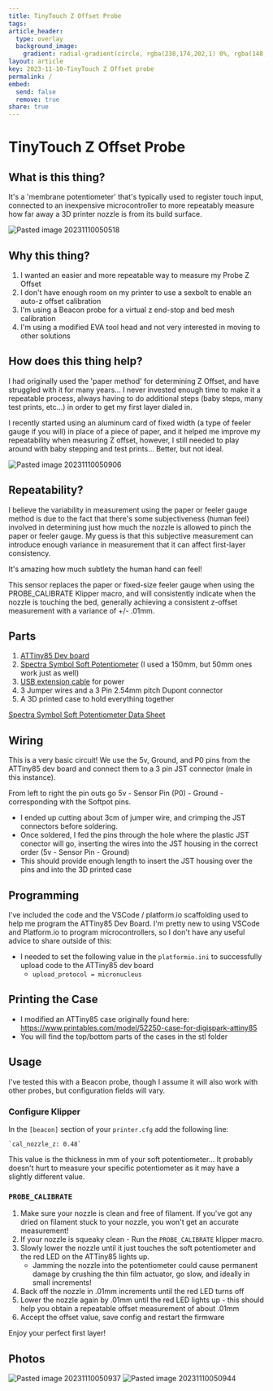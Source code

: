 ```yaml
---
title: TinyTouch Z Offset Probe
tags: 
article_header:
  type: overlay
  background_image:
    gradient: radial-gradient(circle, rgba(238,174,202,1) 0%, rgba(148,187,233,1) 100%);
layout: article
key: 2023-11-10-TinyTouch Z Offset probe
permalink: /
embed:
  send: false
  remove: true
share: true
---
```

# TinyTouch Z Offset Probe

## What is this thing?
It's a 'membrane potentiometer' that's typically used to register touch input, connected to an inexpensive microcontroller to more repeatably measure how far away a 3D printer nozzle is from its build surface.

![Pasted image 20231110050518](../assets/images/Pasted%20image%2020231110050518.png)
## Why this thing?
1. I wanted an easier and more repeatable way to measure my Probe Z Offset
2. I don't have enough room on my printer to use a sexbolt to enable an auto-z offset calibration 
3. I'm using a Beacon probe for a virtual z end-stop and bed mesh calibration
4. I'm using a modified EVA tool head and not very interested in moving to other solutions
## How does this thing help?
I had originally used the 'paper method' for determining Z Offset, and have struggled with it for many years... I never invested enough time to make it a repeatable process, always having to do additional steps (baby steps, many test prints, etc...) in order to get my first layer dialed in.

I recently started using an aluminum card of fixed width (a type of feeler gauge if you will) in place of a piece of paper, and it helped me improve my repeatability when measuring Z offset, however, I still needed to play around with baby stepping and test prints... Better, but not ideal. 

![Pasted image 20231110050906](../assets/images/Pasted%20image%2020231110050906.png)
## Repeatability?
I believe the variability in measurement using the paper or feeler gauge method is due to the fact that there's some subjectiveness (human feel) involved in determining just how much the nozzle is allowed to pinch the paper or feeler gauge. My guess is that this subjective measurement can introduce enough variance in measurement that it can affect first-layer consistency. 

It's amazing how much subtlety the human hand can feel!

This sensor replaces the paper or fixed-size feeler gauge when using the PROBE_CALIBRATE Klipper macro, and will consistently indicate when the nozzle is touching the bed, generally achieving a consistent z-offset measurement with a variance of +/- .01mm.

## Parts
1. [ATTiny85 Dev board](https://a.co/d/05ZdjdA)
2. [Spectra Symbol Soft Potentiometer](https://www.sparkfun.com/products/8680) (I used a 150mm, but 50mm ones work just as well) 
3. [USB extension cable](https://a.co/d/d9y83wm) for power
4. 3 Jumper wires and a 3 Pin 2.54mm pitch Dupont connector
5. A 3D printed case to hold everything together

[Spectra Symbol Soft Potentiometer Data Sheet](https://spectra-symbol-landing.s3.us-west-1.amazonaws.com/data-sheets/SoftPot-Series-Datasheet-v2019a.pdf)

## Wiring
This is a very basic circuit! We use the 5v, Ground, and P0 pins from the ATTiny85 dev board and connect them to a 3 pin JST connector (male in this instance).

From left to right the pin outs go 5v - Sensor Pin (P0) - Ground - corresponding with the Softpot pins.

* I ended up cutting about 3cm of jumper wire, and crimping the JST connectors before soldering.
* Once soldered, I fed the pins through the hole where the plastic JST conector will go, inserting the wires into the JST housing in the correct order (5v - Sensor Pin - Ground)
* This should provide enough length to insert the JST housing over the pins and into the 3D printed case

## Programming
I've included the code and the VSCode / platform.io scaffolding used to help me program the ATTiny85 Dev Board. I'm pretty new to using VSCode and Platform.io to program microcontrollers, so I don't have any useful advice to share outside of this:
- I needed to set the following value in the `platformio.ini` to successfully upload code to the ATTiny85 dev board 
   -  `upload_protocol = micronucleus` 

## Printing the Case
* I modified an ATTiny85 case originally found here: https://www.printables.com/model/52250-case-for-digispark-attiny85
* You will find the top/bottom parts of the cases in the stl folder

## Usage
I've tested this with a Beacon probe, though I assume it will also work with other probes, but configuration fields will vary.

### Configure Klipper
In the `[beacon]` section of your `printer.cfg` add the following line:

    `cal_nozzle_z: 0.48`

This value is the thickness in mm of your soft potentiometer... It probably doesn't hurt to measure your specific potentiometer as it may have a slightly different value.

### `PROBE_CALIBRATE`
1. Make sure  your nozzle is clean and free of filament. If you've got any dried on filament stuck to your nozzle, you won't get an accurate measurement!
1. If your nozzle is squeaky clean - Run the `PROBE_CALIBRATE` klipper macro.
1. Slowly lower the nozzle until it just touches the soft potentiometer and the red LED on the ATTiny85 lights up.
    - Jamming the nozzle into the potentiometer could cause permanent damage by crushing the thin film actuator, go slow, and ideally in small increments!
1. Back off the nozzle in .01mm increments until the red LED turns off
1. Lower the nozzle again by .01mm until the red LED lights up - this should help you obtain a repeatable offset measurement of about .01mm
1. Accept the offset value, save config and restart the firmware

Enjoy your perfect first layer! 

## Photos
![Pasted image 20231110050937](../assets/images/Pasted%20image%2020231110050937.png)
![Pasted image 20231110050944](../assets/images/Pasted%20image%2020231110050944.png)